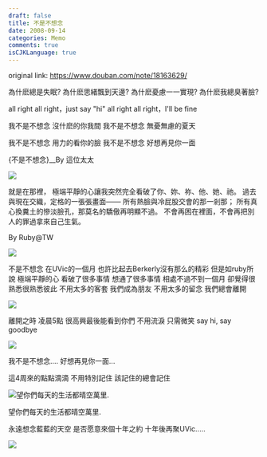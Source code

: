 ```yaml
---
draft: false
title: 不是不想念
date: 2008-09-14
categories: Memo
comments: true
isCJKLanguage: true
---
```


original link: https://www.douban.com/note/18163629/


為什麽總是失眠? 為什麽思緒飄到天邊?
為什麽憂慮一一實現? 為什麽我總臭著臉?

all right all right，just say "hi"
all right all right，I'll be fine

我不是不想念 沒什麽的你我間
我不是不想念 無憂無慮的夏天

我不是不想念 用力的看你的臉
我不是不想念 好想再見你一面

{不是不想念}\_\_By 這位太太


![](https://static.zhuzi.dev/2008/09/p18163629-1.jpg)



就是在那裡，
極端平靜的心讓我突然完全看破了你、妳、祢、他、她、祂。
過去與現在交織，定格的一張張畫面───
所有熱臉與冷屁股交會的那一剎那；
所有真心換糞土的慘淡臉孔，那莫名的驕傲再明顯不過。
不會再困在裡面，不會再把別人的罪過拿來自己生氣。

By Ruby@TW


![](https://static.zhuzi.dev/2008/09/p18163629-2.jpg)




不是不想念 在UVic的一個月
也許比起去Berkerly沒有那么的精彩
但是如ruby所說 極端平靜的心
看破了很多事情 想通了很多事情
相處不過不到一個月
卻覺得很熟悉很熟悉彼此
不用太多的客套 我們成為朋友
不用太多的留念 我們總會離開

![](https://static.zhuzi.dev/2008/09/p18163629-3.jpg)


離開之時
凌晨5點
很高興最後能看到你們
不用流淚 只需微笑
say hi, say goodbye

![](https://static.zhuzi.dev/2008/09/p18163629-4.jpg)


我不是不想念....
好想再見你一面...

這4周來的點點滴滴
不用特別記住
該記住的總會記住

![望你們每天的生活都晴空萬里.](https://static.zhuzi.dev/2008/09/p18163629-5.jpg)

望你們每天的生活都晴空萬里.



永遠想念藍藍的天空
是否愿意來個十年之約
十年後再聚UVic.....

![](https://static.zhuzi.dev/2008/09/p18163629-6.jpg)
